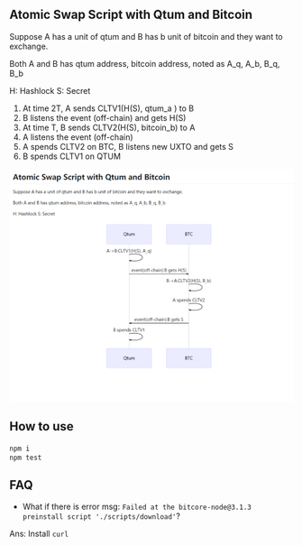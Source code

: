 ## Atomic Swap Script with Qtum and Bitcoin

Suppose A has a unit of qtum and B has b unit of bitcoin and they want to exchange.

Both A and B has qtum address, bitcoin address, noted as A_q, A_b, B_q, B_b

H: Hashlock
S: Secret

1. At time 2T, A sends CLTV1(H(S), qtum_a ) to B
2. B listens the event (off-chain) and gets H(S)
3. At time T, B sends CLTV2(H(S), bitcoin_b) to A
4. A listens the event (off-chain)
5. A spends CLTV2 on BTC, B listens new UXTO and gets S
6. B spends CLTV1 on QTUM

![](image/atomic_swap.png)

## How to use

```
npm i
npm test
```

## FAQ

* What if there is error msg: `Failed at the bitcore-node@3.1.3 preinstall script './scripts/download'`?

Ans: Install `curl`
